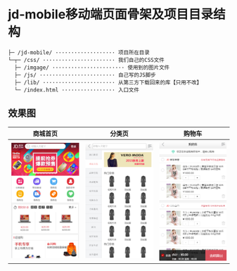 # jd-mobile移动端页面骨架及项目目录结构
```
├─ /jd-mobile/ ··················· 项目所在目录
└─┬─ /css/ ······················· 我们自己的CSS文件
  ├─ /imgage/ ······················· 使用到的图片文件
  ├─ /js/ ························ 自己写的JS脚步
  ├─ /lib/ ······················· 从第三方下载回来的库【只用不改】
  └─ /index.html ················· 入口文件
```

## 效果图
商城首页 | 分类页 | 购物车
------------ | ------------- | ------------- 
![1]|![2]|![3]



[1]: images/index.png
[2]: images/category.png
[3]: images/cart.png

